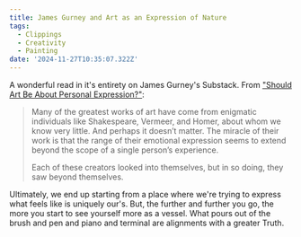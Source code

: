 ```yaml
---
title: James Gurney and Art as an Expression of Nature
tags:
  - Clippings
  - Creativity
  - Painting
date: '2024-11-27T10:35:07.322Z'
---
```


A wonderful read in it's entirety on James Gurney's Substack. From ["Should Art Be About Personal Expression?"](https://jamesgurney.substack.com/p/should-art-be-about-personal-expression):

> Many of the greatest works of art have come from enigmatic individuals like Shakespeare, Vermeer, and Homer, about whom we know very little. And perhaps it doesn’t matter. The miracle of their work is that the range of their emotional expression seems to extend beyond the scope of a single person’s experience.
>
> Each of these creators looked into themselves, but in so doing, they saw beyond themselves.

Ultimately, we end up starting from a place where we're trying to express what feels like is uniquely our's. But, the further and further you go, the more you start to see yourself more as a vessel. What pours out of the brush and pen and piano and terminal are alignments with a greater Truth.
